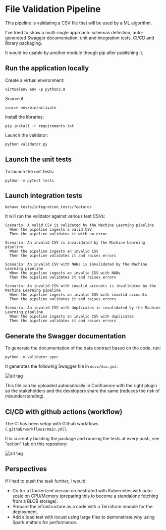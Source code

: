# File Validation Pipeline

This pipeline is validating a CSV file that will be used by a ML algorithm.

I've tried to show a multi-angle approach:
schemas definition, auto-generated Swagger documentation, unit and integration tests, CI/CD and library packaging.

It would be usable by another module though pip after publishing it.

## Run the application locally

Create a virtual environment:

`virtualenv env -p python3.8`

Source it:

`source env/bin/activate`

Install the libraries:

`pip install -r requirements.txt`

Launch the validator:

`python validator.py`

## Launch the unit tests

To launch the unit tests:

```python -m pytest tests```

## Launch integration tests

```
behave tests/integration_tests/features
```

It will run the validator against various test CSVs:

```
Scenario: A valid CSV is validated by the Machine Learning pipeline
  When the pipeline ingests a valid CSV
  Then the pipeline validates it with no error

Scenario: An invalid CSV is invalidated by the Machine Learning pipeline
  When the pipeline ingests an invalid CSV
  Then the pipeline validates it and raises errors

Scenario: An invalid CSV with NANs is invalidated by the Machine Learning pipeline
  When the pipeline ingests an invalid CSV with NANs
  Then the pipeline validates it and raises errors

Scenario: An invalid CSV with invalid accounts is invalidated by the Machine Learning pipeline
  When the pipeline ingests an invalid CSV with invalid accounts
  Then the pipeline validates it and raises errors

Scenario: An invalid CSV with duplicates is invalidated by the Machine Learning pipeline
  When the pipeline ingests an invalid CSV with duplicates
  Then the pipeline validates it and raises errors
```

## Generate the Swagger documentation

To generate the documentation of the data contract based on the code, run:

```
python -m validator.spec
```

It generates the following Swagger file in `docs/doc.yml`:

![alt tag](https://i.ibb.co/47yJMWq/Screenshot-2022-01-29-at-19-33-22.png)


This file can be uploaded automatically in Confluence with the right plugin so the stakeholders and the developers share the same (reduces the risk of misunderstanding).

## CI/CD with github actions (workflow)

The CI has been setup with Github workflows (`.github/workflows/main.yml`). 

It is currently building the package and running the tests at every push, see "action" tab on this repository:


![alt tag](https://i.ibb.co/pdm3zjW/Screenshot-2022-01-29-at-18-52-00.png)


## Perspectives

If I had to push the task further, I would: 

- Go for a Dockerized version orchestrated with Kubernetes with auto-scale on CPU/Memory (preparing this to become a standalone fetching from a BLOB storage).
- Prepare the infrastructure as a code with a Terraform module for the deployment.
- Add a load test with locust using large files to demonstrate why using Spark matters for performance.


